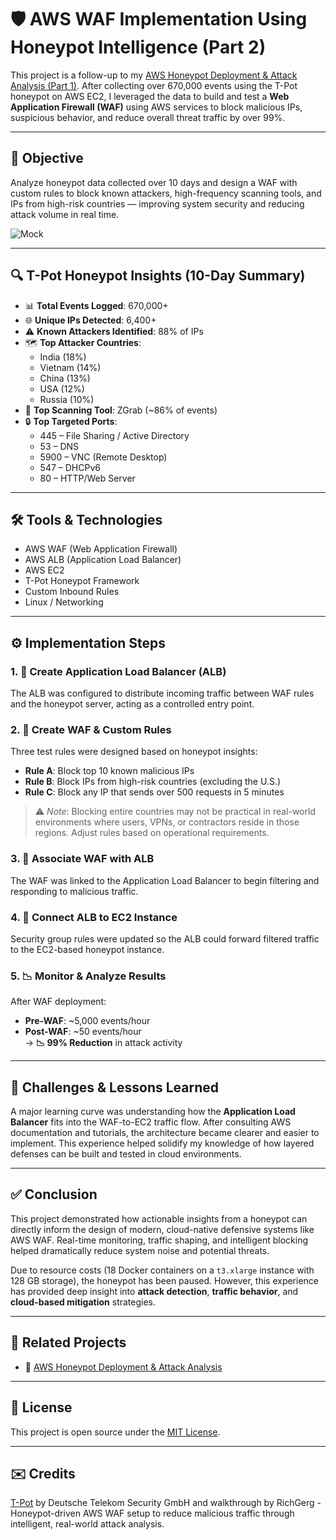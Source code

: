 # 🛡️ AWS WAF Implementation Using Honeypot Intelligence (Part 2)

This project is a follow-up to my [AWS Honeypot Deployment & Attack Analysis (Part 1)](https://github.com/RichGerg/aws-honeypot-attack-analysis). After collecting over 670,000 events using the T-Pot honeypot on AWS EC2, I leveraged the data to build and test a **Web Application Firewall (WAF)** using AWS services to block malicious IPs, suspicious behavior, and reduce overall threat traffic by over 99%.

---

## 📌 Objective

Analyze honeypot data collected over 10 days and design a WAF with custom rules to block known attackers, high-frequency scanning tools, and IPs from high-risk countries — improving system security and reducing attack volume in real time.

![Mock](https://www.phishy.cloud/assets/img/proj/mock9.jpg)

---

## 🔍 T-Pot Honeypot Insights (10-Day Summary)

- 📊 **Total Events Logged**: 670,000+
- 🌐 **Unique IPs Detected**: 6,400+
- ⚠️ **Known Attackers Identified**: 88% of IPs
- 🗺️ **Top Attacker Countries**:
  - India (18%)
  - Vietnam (14%)
  - China (13%)
  - USA (12%)
  - Russia (10%)
- 🧪 **Top Scanning Tool**: ZGrab (~86% of events)
- 🔒 **Top Targeted Ports**:
  - 445 – File Sharing / Active Directory
  - 53 – DNS
  - 5900 – VNC (Remote Desktop)
  - 547 – DHCPv6
  - 80 – HTTP/Web Server

---

## 🛠️ Tools & Technologies

- AWS WAF (Web Application Firewall)
- AWS ALB (Application Load Balancer)
- AWS EC2
- T-Pot Honeypot Framework
- Custom Inbound Rules
- Linux / Networking

---

## ⚙️ Implementation Steps

### 1. 🔀 Create Application Load Balancer (ALB)
The ALB was configured to distribute incoming traffic between WAF rules and the honeypot server, acting as a controlled entry point.

### 2. 🧱 Create WAF & Custom Rules
Three test rules were designed based on honeypot insights:
- **Rule A**: Block top 10 known malicious IPs
- **Rule B**: Block IPs from high-risk countries (excluding the U.S.)
- **Rule C**: Block any IP that sends over 500 requests in 5 minutes

> ⚠️ *Note*: Blocking entire countries may not be practical in real-world environments where users, VPNs, or contractors reside in those regions. Adjust rules based on operational requirements.

### 3. 🔗 Associate WAF with ALB
The WAF was linked to the Application Load Balancer to begin filtering and responding to malicious traffic.

### 4. 🔄 Connect ALB to EC2 Instance
Security group rules were updated so the ALB could forward filtered traffic to the EC2-based honeypot instance.

### 5. 📉 Monitor & Analyze Results
After WAF deployment:
- **Pre-WAF**: ~5,000 events/hour
- **Post-WAF**: ~50 events/hour  
→ **📉 99% Reduction** in attack activity

---

## 🧠 Challenges & Lessons Learned

A major learning curve was understanding how the **Application Load Balancer** fits into the WAF-to-EC2 traffic flow. After consulting AWS documentation and tutorials, the architecture became clearer and easier to implement. This experience helped solidify my knowledge of how layered defenses can be built and tested in cloud environments.

---

## ✅ Conclusion

This project demonstrated how actionable insights from a honeypot can directly inform the design of modern, cloud-native defensive systems like AWS WAF. Real-time monitoring, traffic shaping, and intelligent blocking helped dramatically reduce system noise and potential threats.

Due to resource costs (18 Docker containers on a `t3.xlarge` instance with 128 GB storage), the honeypot has been paused. However, this experience has provided deep insight into **attack detection**, **traffic behavior**, and **cloud-based mitigation** strategies.

---

## 🔗 Related Projects

- 📡 [AWS Honeypot Deployment & Attack Analysis](https://github.com/RichGerg/aws-honeypot-attack-analysis)

---

## 📄 License

This project is open source under the [MIT License](LICENSE).

---

## ✉️ Credits

[T-Pot](https://github.com/telekom-security/tpotce) by Deutsche Telekom Security GmbH and walkthrough by RichGerg - Honeypot-driven AWS WAF setup to reduce malicious traffic through intelligent, real-world attack analysis.
